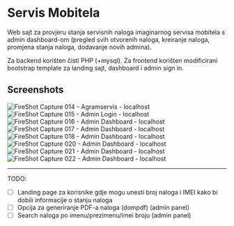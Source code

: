 # Servis Mobitela

Web sajt za provjeru stanja servisnih naloga imaginarnog servisa mobitela s admin dashboard-om (pregled svih otvorenih naloga, kreiranje naloga, promjena stanja naloga, dodavanje novih admina).

Za backend korišten čisti PHP (+mysql). Za frontend korišten modificirani bootstrap template za landing sajt, dashboard i admin sign in.

## Screenshots

![FireShot Capture 014 - Agramservis - localhost](https://user-images.githubusercontent.com/20170617/222815559-a6a45c24-4470-4845-9ec7-ba9bccb605d1.png)
![FireShot Capture 015 - Admin Login - localhost](https://user-images.githubusercontent.com/20170617/222815997-8d5397d2-050e-4d45-8240-e47eebd5f6b2.png)
![FireShot Capture 016 - Admin Dashboard - localhost](https://user-images.githubusercontent.com/20170617/222815723-a640a3c9-226e-4d42-a9fd-84fe8212fa30.png)
![FireShot Capture 017 - Admin Dashboard - localhost](https://user-images.githubusercontent.com/20170617/222815733-b9bc5ce2-60c4-4cf7-9548-aea32ae3f2a3.png)
![FireShot Capture 018 - Admin Dashboard - localhost](https://user-images.githubusercontent.com/20170617/222815821-9cc0f9e7-f38a-4ec5-a4eb-3e9c15d68c91.png)
![FireShot Capture 020 - Admin Dashboard - localhost](https://user-images.githubusercontent.com/20170617/222815825-1986f776-b257-494e-a720-559ee780e877.png)
![FireShot Capture 021 - Admin Dashboard - localhost](https://user-images.githubusercontent.com/20170617/222815854-02da6f24-8a0e-4b71-b0ef-fe10c925f6dd.png)
![FireShot Capture 022 - Admin Dashboard - localhost](https://user-images.githubusercontent.com/20170617/222815941-22a01721-6a22-4a08-98f3-b3d60db88832.png)


---
TODO:
- [ ] Landing page za korisnike gdje mogu unesti broj naloga i IMEI kako bi dobili informacije o stanju naloga
- [ ] Opcija za generiranje PDF-a naloga (dompdf) (admin panel)
- [ ] Search naloga po imenu/prezimenu/imei broju (admin panel)

